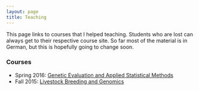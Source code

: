 ```yaml
---
layout: page
title: Teaching
---
```


This page links to courses that I helped teaching. Students who are lost can always get to their respective course site. So far most of the material is in German, but this is hopefully going to change soon. 

### Courses
- Spring 2016: [Genetic Evaluation and Applied Statistical Methods](http://charlotte-ngs.github.io/GELASM/)
- Fall 2015: [Livestock Breeding and Genomics](http://charlotte-ngs.github.io/LivestockBreedingAndGenomics)